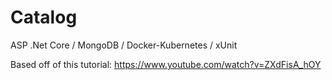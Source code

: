 # Catalog
ASP .Net Core / MongoDB / Docker-Kubernetes / xUnit

Based off of this tutorial:
https://www.youtube.com/watch?v=ZXdFisA_hOY
